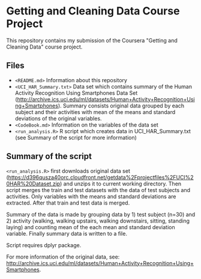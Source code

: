 # Getting and Cleaning Data Course Project
This repository contains my submission of the Coursera "Getting and Cleaning Data" course project.
## Files

* `<README.md>` Information about this repository
* `<UCI_HAR_Summary.txt>` Data set which contains summary of the Human Activity Recognition Using Smartphones Data Set (http://archive.ics.uci.edu/ml/datasets/Human+Activity+Recognition+Using+Smartphones). Summary consists original data grouped by each subject and their activities with mean of the means and standard deviations of the original variables.
* `<CodeBook.md>` Information on the variables of the data set
* `<run_analysis.R>` R script which creates data in UCI_HAR_Summary.txt (see Summary of the script for more information)

## Summary of the script

`<run_analysis.R>` first downloads original data set (https://d396qusza40orc.cloudfront.net/getdata%2Fprojectfiles%2FUCI%20HAR%20Dataset.zip) and unzips it to current working directory. Then script merges the train and test datasets with the data of test subjects and activities. Only variables with the means and standard deviations are extracted. After that train and test data is merged.

Summary of the data is made by grouping data by 1) test subject (n=30) and 2) activity (walking, walking upstairs, walking downstairs, sitting, standing laying) and counting mean of the each mean and standard deviation variable. Finally summary data is written to a file.

Script requires dplyr package.

For more information of the original data, see: http://archive.ics.uci.edu/ml/datasets/Human+Activity+Recognition+Using+Smartphones.